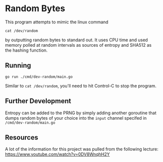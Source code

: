 # Random Bytes

This program attempts to mimic the linux command 

`cat /dev/random` 

by outputting random bytes to standard out. It uses CPU time and used memory polled at random intervals as sources of entropy and SHA512 as the hashing function. 

## Running

`go run ./cmd/dev-random/main.go`

Similar to `cat /dev/random`, you'll need to hit Control-C to stop the program.

## Further Development

Entropy can be added to the PRNG by simply adding another goroutine that dumps random bytes of your choice into the `input` channel specifed in `/cmd/dev-random/main.go`

## Resources
A lot of the information for  this project was pulled from the following lecture: https://www.youtube.com/watch?v=0DV8WnqhH2Y